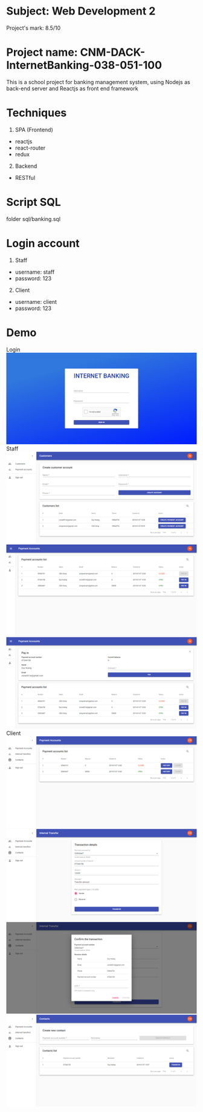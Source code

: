 # Subject: Web Development 2
Project's mark: 8.5/10
# Project name: CNM-DACK-InternetBanking-038-051-100
This is a school project for banking management system, using Nodejs as back-end server and Reactjs as front end framework
# Techniques
1. SPA (Frontend)
* reactjs
* react-router
* redux
2. Backend
* RESTful

# Script SQL
folder sql/banking.sql

# Login account
1. Staff
* username: staff
* password: 123
2. Client
* username: client
* password: 123

# Demo
Login
![Website photo](photos/login.png)
Staff
![Website photo](photos/staff_homepage.png)
![Website photo](photos/staff_payacc_management.png)
![Website photo](photos/staff_payacc_management1.png)
Client
![Website photo](photos/client1.png)
![Website photo](photos/client2.png)
![Website photo](photos/client3.png)
![Website photo](photos/client4.png)


